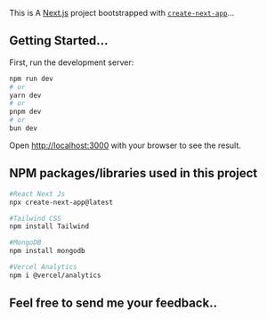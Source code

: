 This is A [Next.js](https://nextjs.org/) project bootstrapped with [`create-next-app`](https://github.com/vercel/next.js/tree/canary/packages/create-next-app)...

## Getting Started...

First, run the development server:

```bash
npm run dev
# or
yarn dev
# or
pnpm dev
# or
bun dev
```

Open [http://localhost:3000](http://localhost:3000) with your browser to see the result.

## NPM packages/libraries used in this project

```bash
#React Next Js
npx create-next-app@latest

#Tailwind CSS
npm install Tailwind

#MongoDB
npm install mongodb

#Vercel Analytics
npm i @vercel/analytics

```

## Feel free to send me your feedback..
